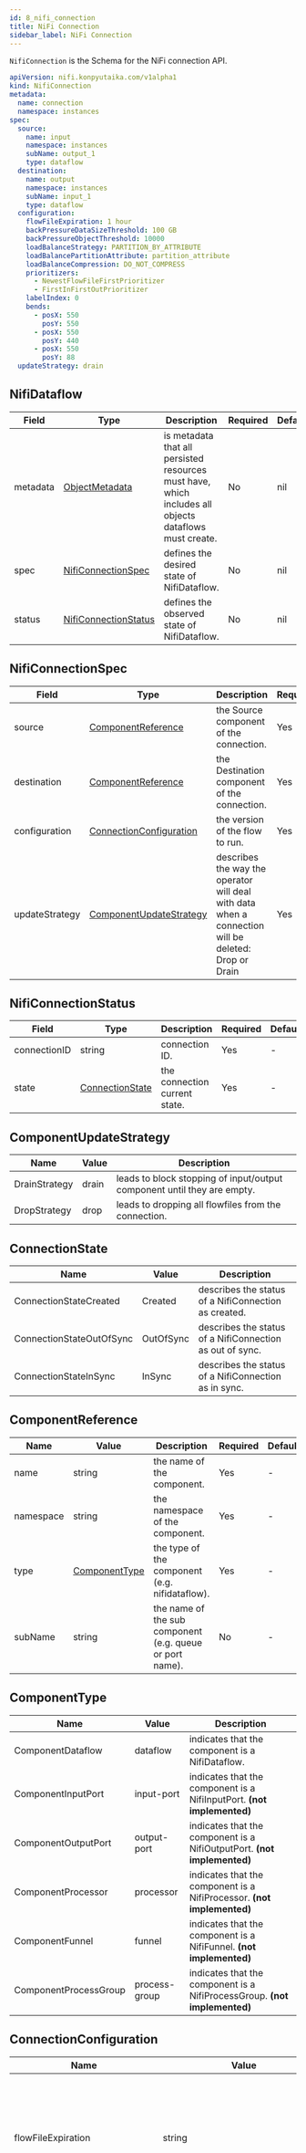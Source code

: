 ```yaml
---
id: 8_nifi_connection
title: NiFi Connection
sidebar_label: NiFi Connection
---
```


`NifiConnection` is the Schema for the NiFi connection API.

```yaml
apiVersion: nifi.konpyutaika.com/v1alpha1
kind: NifiConnection
metadata:
  name: connection
  namespace: instances
spec:
  source:
    name: input
    namespace: instances
    subName: output_1
    type: dataflow
  destination:
    name: output
    namespace: instances
    subName: input_1
    type: dataflow
  configuration:
    flowFileExpiration: 1 hour
    backPressureDataSizeThreshold: 100 GB
    backPressureObjectThreshold: 10000
    loadBalanceStrategy: PARTITION_BY_ATTRIBUTE
    loadBalancePartitionAttribute: partition_attribute
    loadBalanceCompression: DO_NOT_COMPRESS
    prioritizers: 
      - NewestFlowFileFirstPrioritizer
      - FirstInFirstOutPrioritizer
    labelIndex: 0
    bends:
      - posX: 550
        posY: 550
      - posX: 550
        posY: 440
      - posX: 550
        posY: 88
  updateStrategy: drain
```

## NifiDataflow

|Field|Type|Description|Required|Default|
|-----|----|-----------|--------|-------|
|metadata|[ObjectMetadata](https://godoc.org/k8s.io/apimachinery/pkg/apis/meta/v1#ObjectMeta)|is metadata that all persisted resources must have, which includes all objects dataflows must create.|No|nil|
|spec|[NifiConnectionSpec](#nificonnectionspec)|defines the desired state of NifiDataflow.|No|nil|
|status|[NifiConnectionStatus](#nificonnectionstatus)|defines the observed state of NifiDataflow.|No|nil|

## NifiConnectionSpec

|Field|Type|Description|Required|Default|
|-----|----|-----------|--------|-------|
|source|[ComponentReference](#componentreference)|the Source component of the connection. |Yes| - |
|destination|[ComponentReference](#componentreference)|the Destination component of the connection. |Yes| - |
|configuration|[ConnectionConfiguration](#connectionconfiguration)|the version of the flow to run. |Yes| - |
|updateStrategy|[ComponentUpdateStrategy](#componentupdatestrategy)|describes the way the operator will deal with data when a connection will be deleted: Drop or Drain |Yes| drain |

## NifiConnectionStatus

|Field|Type|Description|Required|Default|
|-----|----|-----------|--------|-------|
|connectionID|string| connection ID. |Yes| - |
|state|[ConnectionState](#connectionstate)| the connection current state. |Yes| - |

## ComponentUpdateStrategy

|Name|Value|Description|
|----|-----|-----------|
|DrainStrategy|drain|leads to block stopping of input/output component until they are empty.|
|DropStrategy|drop|leads to dropping all flowfiles from the connection.|

## ConnectionState

|Name|Value|Description|
|----|-----|-----------|
|ConnectionStateCreated|Created|describes the status of a NifiConnection as created.|
|ConnectionStateOutOfSync|OutOfSync|describes the status of a NifiConnection as out of sync.|
|ConnectionStateInSync|InSync|describes the status of a NifiConnection as in sync.|

## ComponentReference

|Name|Value|Description|Required|Default|
|----|-----|-----------|--------|-------|
|name|string|the name of the component.|Yes| - |
|namespace|string|the namespace of the component.|Yes| - |
|type|[ComponentType](#componenttype)|the type of the component (e.g. nifidataflow).|Yes| - |
|subName|string|the name of the sub component (e.g. queue or port name).|No| - |

## ComponentType

|Name|Value|Description|
|----|-----|-----------|
|ComponentDataflow|dataflow|indicates that the component is a NifiDataflow.|
|ComponentInputPort|input-port|indicates that the component is a NifiInputPort. **(not implemented)**|
|ComponentOutputPort|output-port|indicates that the component is a NifiOutputPort. **(not implemented)**|
|ComponentProcessor|processor|indicates that the component is a NifiProcessor. **(not implemented)**|
|ComponentFunnel|funnel|indicates that the component is a NifiFunnel. **(not implemented)**|
|ComponentProcessGroup|process-group|indicates that the component is a NifiProcessGroup. **(not implemented)**|

## ConnectionConfiguration

|Name|Value|Description|Required|Default|
|----|-----|-----------|--------|-------|
|flowFileExpiration|string|the maximum amount of time an object may be in the flow before it will be automatically aged out of the flow.|No| - |
|backPressureDataSizeThreshold|string|the maximum data size of objects that can be queued before back pressure is applied.|No| 1 GB |
|backPressureObjectThreshold|*int64|the maximum number of objects that can be queued before back pressure is applied.|No| 10000 |
|loadBalanceStrategy|[ConnectionLoadBalanceStrategy](#connectionloadbalancestrategy)|how to load balance the data in this Connection across the nodes in the cluster.|No| DO_NOT_LOAD_BALANCE |
|loadBalancePartitionAttribute|string|the FlowFile Attribute to use for determining which node a FlowFile will go to.|No| - |
|loadBalanceCompression|[ConnectionLoadBalanceCompression](#connectionloadbalancecompression)|whether or not data should be compressed when being transferred between nodes in the cluster.|No| DO_NOT_COMPRESS |
|prioritizers|\[ \][ConnectionPrioritizer](#connectionprioritizer)|the comparators used to prioritize the queue.|No| - |
|labelIndex|*int32|the index of the bend point where to place the connection label.|No| - |
|bends|\[ \][ConnectionBend](#connectionbend)|the bend points on the connection.|No| - |

## ConnectionLoadBalanceStrategy

|Name|Value|Description|
|----|-----|-----------|
|StrategyDoNotLoadBalance|DO_NOT_LOAD_BALANCE|do not load balance FlowFiles between nodes in the cluster.|
|StrategyPartitionByAttribute|PARTITION_BY_ATTRIBUTE|determine which node to send a given FlowFile to based on the value of a user-specified FlowFile Attribute. All FlowFiles that have the same value for said Attribute will be sent to the same node in the cluster.|
|StrategyRoundRobin|ROUND_ROBIN|flowFiles will be distributed to nodes in the cluster in a Round-Robin fashion. However, if a node in the cluster is not able to receive data as fast as other nodes, that node may be skipped in one or more iterations in order to maximize throughput of data distribution across the cluster.|
|StrategySingle|SINGLE|all FlowFiles will be sent to the same node. Which node they are sent to is not defined.|

## ConnectionLoadBalanceCompression

|Name|Value|Description|
|----|-----|-----------|
|CompressionDoNotCompress|DO_NOT_COMPRESS|flowFiles will not be compressed.|
|CompressionCompressAttributesOnly|COMPRESS_ATTRIBUTES_ONLY|flowFiles' attributes will be compressed, but the flowFiles' contents will not be.|
|CompressionCompressAttributesAndContent|COMPRESS_ATTRIBUTES_AND_CONTENT|flowFiles' attributes and content will be compressed.|

## ConnectionPrioritizer

|Name|Value|Description|
|----|-----|-----------|
|PrioritizerFirstInFirstOutPrioritizer|FirstInFirstOutPrioritizer|given two FlowFiles, the one that reached the connection first will be processed first.|
|PrioritizerNewestFlowFileFirstPrioritizer|NewestFlowFileFirstPrioritizer|given two FlowFiles, the one that is newest in the dataflow will be processed first.|
|PrioritizerOldestFlowFileFirstPrioritizer|OldestFlowFileFirstPrioritizer|given two FlowFiles, the one that is oldest in the dataflow will be processed first. 'This is the default scheme that is used if no prioritizers are selected'.|
|PrioritizerPriorityAttributePrioritizer|PriorityAttributePrioritizer|given two FlowFiles, an attribute called “priority” will be extracted. The one that has the lowest priority value will be processed first.|

## ConnectionBend

|Name|Value|Description|Required|Default|
|----|-----|-----------|--------|-------|
|posX|*int64|the x coordinate.|No| - |
|posY|*int64|the y coordinate.|No| - |
